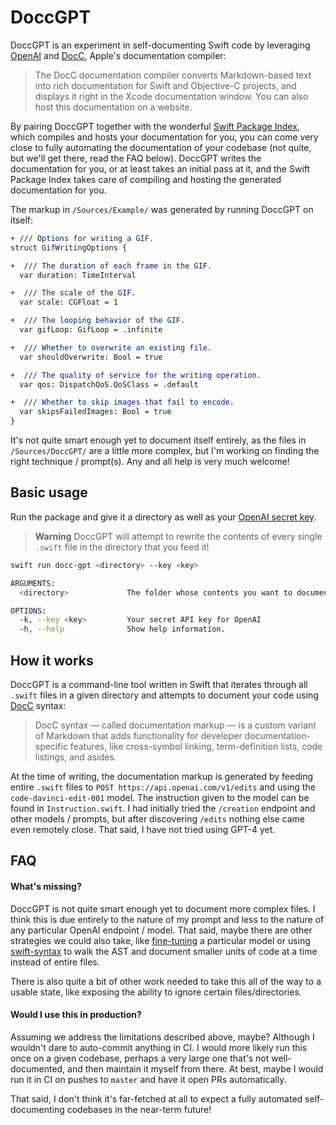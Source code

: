 # DoccGPT

DoccGPT is an experiment in self-documenting Swift code by leveraging [OpenAI](https://platform.openai.com/docs/api-reference/edits) and [DocC](https://developer.apple.com/documentation/docc), Apple's documentation compiler:

> The DocC documentation compiler converts Markdown-based text into rich documentation for Swift and Objective-C projects, and displays it right in the Xcode documentation window. You can also host this documentation on a website.

By pairing DoccGPT together with the wonderful [Swift Package Index](https://blog.swiftpackageindex.com/posts/auto-generating-auto-hosting-and-auto-updating-docc-documentation/), which compiles and hosts your documentation for you, you can come very close to fully automating the documentation of your codebase (not quite, but we'll get there, read the FAQ below). DoccGPT writes the documentation for you, or at least takes an initial pass at it, and the Swift Package Index takes care of compiling and hosting the generated documentation for you.

The markup in `/Sources/Example/` was generated by running DoccGPT on itself:
```diff
+ /// Options for writing a GIF.
struct GifWritingOptions {

+  /// The duration of each frame in the GIF.
  var duration: TimeInterval

+  /// The scale of the GIF.
  var scale: CGFloat = 1

+  /// The looping behavior of the GIF.
  var gifLoop: GifLoop = .infinite

+  /// Whether to overwrite an existing file.
  var shouldOverwrite: Bool = true

+  /// The quality of service for the writing operation.
  var qos: DispatchQoS.QoSClass = .default

+  /// Whether to skip images that fail to encode.
  var skipsFailedImages: Bool = true
}
```

It's not quite smart enough yet to document itself entirely, as the files in `/Sources/DoccGPT/` are a little more complex, but I'm working on finding the right technique / prompt(s). Any and all help is very much welcome!

## Basic usage
Run the package and give it a directory as well as your [OpenAI secret key](https://platform.openai.com/account/api-keys). 

> **Warning**
> DoccGPT will attempt to rewrite the contents of every single `.swift` file in the directory that you feed it!

```bash
swift run docc-gpt <directory> --key <key>
```
```bash
ARGUMENTS:
  <directory>             The folder whose contents you want to document

OPTIONS:
  -k, --key <key>         Your secret API key for OpenAI
  -h, --help              Show help information.
```

## How it works

DoccGPT is a command-line tool written in Swift that iterates through all `.swift` files in a given directory and attempts to document your code using [DocC](https://developer.apple.com/documentation/docc) syntax:

> DocC syntax — called documentation markup — is a custom variant of Markdown that adds functionality for developer documentation-specific features, like cross-symbol linking, term-definition lists, code listings, and asides.

At the time of writing, the documentation markup is generated by feeding entire `.swift` files to `POST https://api.openai.com/v1/edits` and using the `code-davinci-edit-001` model. The instruction given to the model can be found in `Instruction.swift`. I had initially tried the `/creation` endpoint and other models / prompts, but after discovering `/edits` nothing else came even remotely close. That said, I have not tried using GPT-4 yet.

## FAQ

#### What's missing?
DoccGPT is not quite smart enough yet to document more complex files. I think this is due entirely to the nature of my prompt and less to the nature of any particular OpenAI endpoint / model. That said, maybe there are other strategies we could also take, like [fine-tuning](https://platform.openai.com/docs/guides/fine-tuning) a particular model or using [swift-syntax](https://github.com/apple/swift-syntax) to walk the AST and document smaller units of code at a time instead of entire files.

There is also quite a bit of other work needed to take this all of the way to a usable state, like exposing the ability to ignore certain files/directories.

#### Would I use this in production?
Assuming we address the limitations described above, maybe? Although I wouldn't dare to auto-commit anything in CI. I would more likely run this once on a given codebase, perhaps a very large one that's not well-documented, and then maintain it myself from there. At best, maybe I would run it in CI on pushes to `master` and have it open PRs automatically.

That said, I don't think it's far-fetched at all to expect a fully automated self-documenting codebases in the near-term future!
